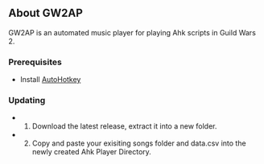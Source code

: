 <section id="about">

# About GW2AP
  <p> GW2AP is an automated music player for playing Ahk scripts in Guild Wars 2.</p>
</section>

### Prerequisites

* Install <a href="https://www.autohotkey.com/" alt="AutoHotkey">AutoHotkey</a>
</section>

### Updating

* 1) Download the latest release, extract it into a new folder.
* 2) Copy and paste your exisiting songs folder and data.csv into the newly created Ahk Player Directory.
</section>

